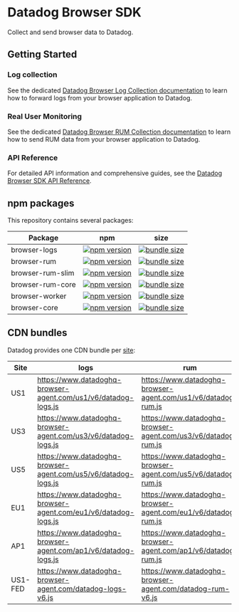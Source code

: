 # Datadog Browser SDK

Collect and send browser data to Datadog.

## Getting Started

### Log collection

See the dedicated [Datadog Browser Log Collection documentation][08] to learn how to forward logs from your browser application to Datadog.

### Real User Monitoring

See the dedicated [Datadog Browser RUM Collection documentation][18] to learn how to send RUM data from your browser application to Datadog.

### API Reference

For detailed API information and comprehensive guides, see the [Datadog Browser SDK API Reference][71].

## npm packages

This repository contains several packages:

| Package          | npm                      | size                     |
| ---------------- | ------------------------ | ------------------------ |
| browser-logs     | [![npm version][01]][02] | [![bundle size][03]][04] |
| browser-rum      | [![npm version][11]][12] | [![bundle size][13]][14] |
| browser-rum-slim | [![npm version][21]][22] | [![bundle size][23]][24] |
| browser-rum-core | [![npm version][51]][52] | [![bundle size][53]][54] |
| browser-worker   | [![npm version][61]][62] | [![bundle size][63]][64] |
| browser-core     | [![npm version][41]][42] | [![bundle size][43]][44] |

## CDN bundles

Datadog provides one CDN bundle per [site][70]:

| Site    | logs                                                           | rum                                                           | rum-slim                                                           |
| ------- | -------------------------------------------------------------- | ------------------------------------------------------------- | ------------------------------------------------------------------ |
| US1     | https://www.datadoghq-browser-agent.com/us1/v6/datadog-logs.js | https://www.datadoghq-browser-agent.com/us1/v6/datadog-rum.js | https://www.datadoghq-browser-agent.com/us1/v6/datadog-rum-slim.js |
| US3     | https://www.datadoghq-browser-agent.com/us3/v6/datadog-logs.js | https://www.datadoghq-browser-agent.com/us3/v6/datadog-rum.js | https://www.datadoghq-browser-agent.com/us3/v6/datadog-rum-slim.js |
| US5     | https://www.datadoghq-browser-agent.com/us5/v6/datadog-logs.js | https://www.datadoghq-browser-agent.com/us5/v6/datadog-rum.js | https://www.datadoghq-browser-agent.com/us5/v6/datadog-rum-slim.js |
| EU1     | https://www.datadoghq-browser-agent.com/eu1/v6/datadog-logs.js | https://www.datadoghq-browser-agent.com/eu1/v6/datadog-rum.js | https://www.datadoghq-browser-agent.com/eu1/v6/datadog-rum-slim.js |
| AP1     | https://www.datadoghq-browser-agent.com/ap1/v6/datadog-logs.js | https://www.datadoghq-browser-agent.com/ap1/v6/datadog-rum.js | https://www.datadoghq-browser-agent.com/ap1/v6/datadog-rum-slim.js |
| US1-FED | https://www.datadoghq-browser-agent.com/datadog-logs-v6.js     | https://www.datadoghq-browser-agent.com/datadog-rum-v6.js     | https://www.datadoghq-browser-agent.com/datadog-rum-slim-v6.js     |

[1]: https://github.githubassets.com/favicons/favicon.png
[2]: https://imgix.datadoghq.com/img/favicons/favicon-32x32.png
[01]: https://badge.fury.io/js/%40datadog%2Fbrowser-logs.svg
[02]: https://badge.fury.io/js/%40datadog%2Fbrowser-logs

[03]: https://deno.bundlejs.com/badge?q=@datadog/browser-logs&treeshake=[*]
[04]: https://bundlejs.com/?q=@datadog/browser-logs&treeshake=[*]
[08]: https://docs.datadoghq.com/logs/log_collection/javascript
[11]: https://badge.fury.io/js/%40datadog%2Fbrowser-rum.svg
[12]: https://badge.fury.io/js/%40datadog%2Fbrowser-rum
[13]: https://deno.bundlejs.com/badge?q=@datadog/browser-rum&treeshake=[*]
[14]: https://bundlejs.com/?q=@datadog/browser-rum&treeshake=[*]
[18]: https://docs.datadoghq.com/real_user_monitoring/browser/
[21]: https://badge.fury.io/js/%40datadog%2Fbrowser-rum-slim.svg
[22]: https://badge.fury.io/js/%40datadog%2Fbrowser-rum-slim
[23]: https://deno.bundlejs.com/badge?q=@datadog/browser-rum-slim&treeshake=[*]
[24]: https://bundlejs.com/?q=@datadog/browser-rum-slim&treeshake=[*]
[41]: https://badge.fury.io/js/%40datadog%2Fbrowser-core.svg
[42]: https://badge.fury.io/js/%40datadog%2Fbrowser-core
[43]: https://deno.bundlejs.com/badge?q=@datadog/browser-core&treeshake=[*]
[44]: https://bundlejs.com/?q=@datadog/browser-core&treeshake=[*]
[51]: https://badge.fury.io/js/%40datadog%2Fbrowser-rum-core.svg
[52]: https://badge.fury.io/js/%40datadog%2Fbrowser-rum-core
[53]: https://deno.bundlejs.com/badge?q=@datadog/browser-rum-core&treeshake=[*]
[54]: https://bundlejs.com/?q=@datadog/browser-rum-core&treeshake=[*]
[61]: https://badge.fury.io/js/%40datadog%2Fbrowser-worker.svg
[62]: https://badge.fury.io/js/%40datadog%2Fbrowser-worker
[63]: https://deno.bundlejs.com/badge?q=@datadog/browser-worker&treeshake=[*]
[64]: https://bundlejs.com/?q=@datadog/browser-worker&treeshake=[*]
[70]: https://docs.datadoghq.com/getting_started/site/
[71]: https://datadoghq.dev/browser-sdk/
